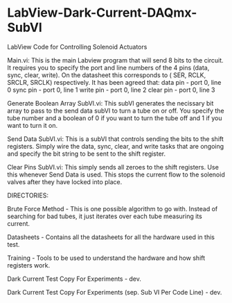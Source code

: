 # LabView-Dark-Current-DAQmx-SubVI
LabView Code for Controlling Solenoid Actuators



Main.vi:
This is the main Labview program that will send 8 bits to the circuit.
It requires you to specify the port and line numbers of the 4 pins
(data, sync, clear, write). On the datasheet this corresponds to 
( SER, RCLK, SRCLR, SRCLK) respectively. It has been agreed that:
data pin  - port 0, line 0
sync pin  - port 0, line 1
write pin - port 0, line 2
clear pin - port 0, line 3

Generate Boolean Array SubVI.vi:
This subVI generates the necissary bit array to pass to the send data 
subVI to turn a tube on or off. You specify the tube number and a boolean
of 0 if you want to turn the tube off and 1 if you want to turn it on.

Send Data SubVI.vi:
This is a subVI that controls sending the bits to the shift registers.
Simply wire the data, sync, clear, and write tasks that are ongoing and
specify the bit string to be sent to the shift register.

Clear Pins SubVI.vi:
This simply sends all zeroes to the shift registers. Use this whenever
Send Data is used. This stops the current flow to the solenoid valves 
after they have locked into place. 


DIRECTORIES:

Brute Force Method - This is one possible algorithm to go with. Instead
of searching for bad tubes, it just iterates over each tube measuring
its current. 

Datasheets - Contains all the datasheets for all the hardware used in this
test.

Training - Tools to be used to understand the hardware and how shift
registers work. 

Dark Current Test Copy For Experiments - dev.

Dark Current Test Copy For Experiments (sep. Sub VI Per Code Line) - dev.

